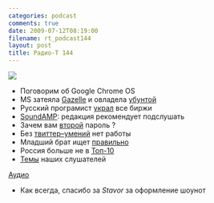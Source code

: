 ```yaml
---
categories: podcast
comments: true
date: 2009-07-12T08:19:00
filename: rt_podcast144
layout: post
title: Радио-Т 144
---
```


![](https://radio-t.com/images/radio-t/rt144.jpg)


- Поговорим об Google Chrome OS
- MS затеяла [Gazelle](http://www.engadget.com/2009/07/10/microsofts-gazelle-browser-detailed-its-more-of-a-researc/) и овладела [убунтой](http://linuxologist.com/linuxhumor/ubuntu-is-a-microsoft-product-now/)
- Русский програмист [украл](http://habrahabr.ru/blogs/trading/63893/) все биржи
- [SoundAMP](http://www.engadget.com/2009/07/09/soundamp-hearing-aid-app-for-iphone-unleashed-on-our-delicate-ea/): редакция рекомендует подслушать
- Зачем вам [второй](http://www.unwrongest.com/blog/why-are-we-typing-passwords-twice/) пароль ?
- Без [твиттер–умений](http://webplanet.ru/news/life/2009/07/08/teimlo.html) нет работы
- Младший брат ищет [правильно](http://internetno.net/2009/07/10/gimages-cc/)
- Россия больше не в [Топ-10](http://internet.cnews.ru/news/top/index.shtml?2009/07/10/353628)
- [Темы](http://radio-t.com/temi_dlja_vipuskov/temy-dlya-144/) наших слушателей

[Аудио](http://archive.rucast.net/radio-t/media/rt_podcast144.mp3)

* Как всегда, спасибо за _Stavor_ за оформление шоунот
<audio src="http://archive.rucast.net/radio-t/media/rt_podcast144.mp3" preload="none"></audio>
